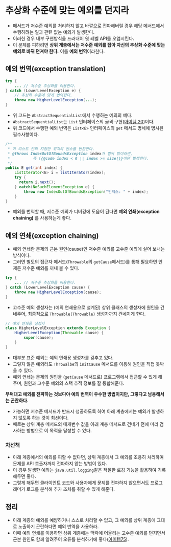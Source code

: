 # 추상화 수준에 맞는 예외를 던지라

* 메서드가 저수준 예외를 처리하지 않고 바깥으로 전파해버릴 경우 해당 메서드에서 수행하려는 일과 관련 없는 예외가 발생한다.
* 이러한 경우 내부 구현방식을 드러내어 윗 레벨 API를 오염시킨다.
* 이 문제를 피하려면 **상위 계층에서는 저수준 예외를 잡아 자신의 추상화 수준에 맞는 예외로 바꿔 던져야 한다.** 이를 **예외 번역**이라한다.

## 예외 번역(exception translation)

```java
try {
    ... // 저수준 추상화를 이용한다.
} catch (LowerLevelException e) {
    // 추상화 수준에 맞게 번역한다.
    throw new HigherLevelException(...);
}
```

* 위 코드는 `AbstractSequentialList`에서 수행하는 예외의 예다.
* `AbstractSequentialList`는 `List` 인터페이스의 골격 구현([아이템 20](https://github.com/parkhanbeen/study/blob/master/effective-java/4%EC%9E%A5/20.%EC%B6%94%EC%83%81%20%ED%81%B4%EB%9E%98%EC%8A%A4%EB%B3%B4%EB%8B%A4%EB%8A%94%20%EC%9D%B8%ED%84%B0%ED%8E%98%EC%9D%B4%EC%8A%A4%EB%A5%BC%20%EC%9A%B0%EC%84%A0%ED%95%98%EB%9D%BC.md))이다.
* 위 코드에서 수행한 예외 번역은 `List<E>` 인터페이스의 `get` 메서드 명세에 명시된 필수사항이다.

```java
/**
 * 이 리스트 안의 지정한 위치의 원소를 반환한다.
 * @throws IndexOutOfBoundsException index가 범위 밖이라면,
 *          즉 ({@code index < 0 || index >= size()}이면 발생한다.
 */
public E get(int index) {
    ListIterator<E> i = listIterator(index);
    try {
      return i.next();  
    } catch(NoSuchElementException e) {
        throw new IndexOutOfBoundsException("인덱스: " + index);
    }
}
```

* 예외를 번역할 때, 저수준 예외가 디버깅에 도움이 된다면 **예외 연쇄(exception chaining)** 를 사용하는게 좋다.
  
## 예외 연쇄(exception chaining)

* 예외 연쇄란 문제의 근본 원인(cause)인 저수준 예외를 고수준 예외에 실어 보내는 방식이다.
* 그러면 별도의 접근자 메서드(`Throwable`의 `getCause`메서드)를 통해 필요하면 언제든 저수준 예외를 꺼내 볼 수 있다.

```java
try {
    ... // 저수준 추상화를 이용한다.
} catch (LowerLevelException cause) {
    throw new HigherLevelException(cause);
}
```

* 고수준 예외 생성자는 (예외 연쇄용으로 설계된) 상위 클래스의 생성자에 원인을 건네주어, 최종적으로 `Throwable(Throwable)` 생성자까지 건네지게 한다.

```java
// 예외 연쇄용 생성자
class HigherLevelException extends Exception {
    HigherLevelException(Throwable cause) {
        super(cause);
    }
}
```

* 대부분 표준 예외는 예외 연쇄용 생성자를 갖추고 있다.
* 그렇지 않은 예외라도 `Throwalbe`의 `initCause` 메서드를 이용해 원인을 직접 못박을 수 있다.
* 예외 연쇄는 문제의 원인을 (`getCause` 메서드로) 프로그램에서 접근할 수 있게 해주며, 원인과 고수준 예외의 스택 추적 정보를 잘 통합해준다.

**무턱대고 예외를 전파하는 것보다야 예외 번역이 우수한 방법이지만, 그렇다고 남용해서는 곤란하다.**
* 가능하면 저수준 메서드가 반드시 성공하도록 하여 아래 계층에서는 예외가 발생하지 않도록 하는 것이 최선이다.
* 때로는 상위 계층 메서드의 매개변수 값을 아래 계층 메서드로 건네기 전에 미리 검사하는 방법으로 이 목적을 달성할 수 있다.

### 차선책

* 아래 계층에서의 예외를 피할 수 없다면, 상위 계층에서 그 예외를 조용히 처리하여 문제를 API 호출자까지 전파하지 않는 방법이 있다.
* 이 경우 발생한 예외는 `java.util.logging`같은 적절한 로깅 기능을 활용하여 기록해두면 좋다.
* 그렇게 해두면 클라이언트 코드와 사용자에게 문제를 전파하지 않으면서도 프로그래머가 로그를 분석해 추가 조치를 취할 수 있게 해준다.

## 정리

* 아래 계층의 예외를 예뱡하거나 스스로 처리할 수 없고, 그 예외를 상위 계층에 그대로 노출하기 곤란하다면 예외 번역을 사용하라.
* 이때 예외 연쇄를 이용하면 상위 계층에는 맥락에 어울리는 고수준 예외를 던지면서 근본 원인도 함께 알려주어 오류를 분석하기에 좋다([아이템75](https://github.com/parkhanbeen/study/blob/master/effective-java/10%EC%9E%A5/75.%EC%98%88%EC%99%B8%EC%9D%98%20%EC%83%81%EC%84%B8%20%EB%A9%94%EC%8B%9C%EC%A7%80%EC%97%90%20%EC%8B%A4%ED%8C%A8%20%EA%B4%80%EB%A0%A8%20%EC%A0%95%EB%B3%B4%EB%A5%BC%20%EB%8B%B4%EC%9C%BC%EB%9D%BC.md)).


